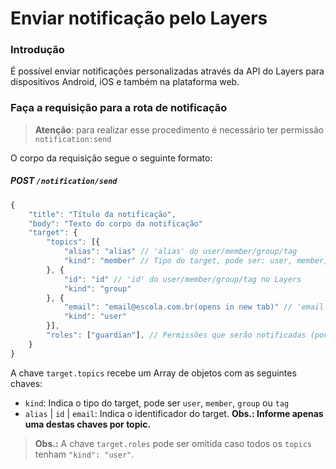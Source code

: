 
# Enviar notificação pelo Layers

### Introdução

É possível enviar notificações personalizadas através da API do Layers para dispositivos Android, iOS e também na plataforma web.

### Faça a requisição para a rota de notificação

> **Atenção**: para realizar esse procedimento é necessário ter permissão `notification:send`

O corpo da requisição segue o seguinte formato:

##### POST `/notification/send`
```js
{
    "title": "Título da notificação",
    "body": "Texto do corpo da notificação"
    "target": {
        "topics": [{
            "alias": "alias" // 'alias' do user/member/group/tag
            "kind": "member" // Tipo do target, pode ser: user, member, group ou tag
        }, {
            "id": "id" // 'id' do user/member/group/tag no Layers
            "kind": "group"
        }, {
            "email": "email@escola.com.br(opens in new tab)" // 'email' do user
            "kind": "user"
        }],
        "roles": ["guardian"], // Permissões que serão notificadas (pode ser omitida caso os todos os targets tenham `"kind": "user"`)
    }
}
```

A chave `target.topics` recebe um Array de objetos com as seguintes chaves:

* `kind`: Indica o tipo do target, pode ser `user`, `member`, `group` ou `tag`
* `alias` | `id` | `email`: Indica o identificador do target. **Obs.: Informe apenas uma destas chaves por topic.**

> **Obs.:** A chave `target.roles` pode ser omitida caso todos os `topics` tenham `"kind": "user"`.
